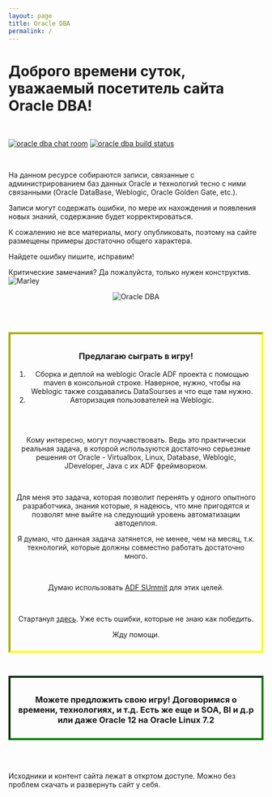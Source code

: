 ```yaml
---
layout: page
title: Oracle DBA
permalink: /
---
```


# Доброго времени суток, уважаемый посетитель сайта Oracle DBA!

<br/>

<a href="https://gitter.im/oracle-dba-ru/Lobby" rel="nofollow"><img src="https://badges.gitter.im/oracle-dba-ru/Lobby.svg" alt="oracle dba chat room"></a>
<a href="https://travis-ci.org/plsql/oracle-dba.ru" rel="nofollow"><img src="https://travis-ci.org/sysadm-ru/sysadm.ru.svg?branch=gh-pages" alt="oracle dba build status"></a>

<br/>

На данном ресурсе собираются записи, связанные с администрированием баз данных Oracle и технологий тесно с ними связанными (Oracle DataBase, Weblogic, Oracle Golden Gate, etc.).<br/>

Записи могут содержать ошибки, по мере их нахождения и появления новых знаний, содержание будет корректироваться.


К сожалению не все материалы, могу опубликовать, поэтому на сайте размещены примеры достаточно общего характера.


Найдете ошибку пишите, исправим!


Критические замечания? Да пожалуйста, только нужен конструктив.
<br/><img src="http://img.fotografii.org/a3333333mail.gif" alt="Marley" border="0" />


<div align="center">
	<img src="/website/pictures/kritika.jpg" alt="Oracle DBA" border="0" />
</div>



<br/><br/>

<div align="center" style="border-width: 4px; padding: 10px; border-style: inset; border-color: yellow; ">


<h3 id="section">Предлагаю сыграть в игру!</h3>

1) Сборка и деплой на weblogic Oracle ADF проекта с помощью maven в консольной строке. Наверное, нужно, чтобы на Weblogic также создавались DataSourses и что еще там нужно.<br />
2) Авторизация пользователей на Weblogic.

<br />
<br />

Кому интересно, могут поучавствовать. Ведь это практически реальная задача, в которой используются достаточно серьезные решения от Oracle - Virtualbox, Linux, Database, Weblogic, JDeveloper, Java с их ADF фреймворком.

<br />

Для меня это задача, которая позволит перенять у одного опытного разработчика, знания которые, я надеюсь, что мне пригодятся и позволят мне выйте на следующий уровень автоматизации автодеплоя.
<br />

Я думаю, что данная задача затянется, не менее, чем на месяц, т.к. технологий, которые должны совместно работать достаточно много.

<br />

Думаю использовать <a href="https://github.com/oracle-adf/Summit_ADF_Core_12_2_1_MAVEN">ADF SUmmit</a> для этих целей.


<br />

Стартанул  <a href="http://oracle-adf.ru/exercises/adf-summit/">здесь</a>. Уже есть ошибки, которые не знаю как победить.

Жду помощи.

</div>


<p><br/></p>

<div align="center" style="border-width: 4px; padding: 10px; border-style: inset; border-color: green; ">


<h3 id="section">Можете предложить свою игру! Договоримся о времени, технологиях, и т.д. Есть же еще и SOA, BI и д.р или даже Oracle 12 на Oracle Linux 7.2</h3>


</div>

<br/><br/>

Исходники и контент сайта лежат в откртом доступе. Можно без проблем скачать и развернуть сайт у себя.

<br/>


<!--
<div style="padding:10px; border:thin solid black;">



</div>

-->
